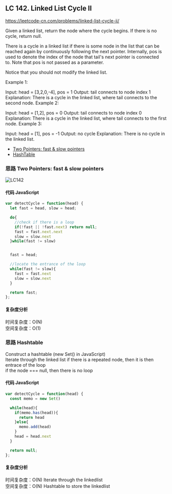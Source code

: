 ## LC 142. Linked List Cycle II

https://leetcode-cn.com/problems/linked-list-cycle-ii/

Given a linked list, return the node where the cycle begins. If there is no cycle, return null.

There is a cycle in a linked list if there is some node in the list that can be reached again by continuously following the next pointer. Internally, pos is used to denote the index of the node that tail's next pointer is connected to. Note that pos is not passed as a parameter.

Notice that you should not modify the linked list.

Example 1:

Input: head = [3,2,0,-4], pos = 1
Output: tail connects to node index 1
Explanation: There is a cycle in the linked list, where tail connects to the second node.
Example 2:

Input: head = [1,2], pos = 0
Output: tail connects to node index 0
Explanation: There is a cycle in the linked list, where tail connects to the first node.
Example 3:

Input: head = [1], pos = -1
Output: no cycle
Explanation: There is no cycle in the linked list.

- [Two Pointers: fast & slow pointers](#思路-Two-Pointers:-fast-&-slow-pointers)
- [HashTable](#思路-Hashtable)

### 思路 Two Pointers: fast & slow pointers

![LC142](https://github.com/lilyzhaoyilu/LeetCode-Notes/blob/master/assets/LC142Floyd'sCircleFinding.jpg)

#### 代码 JavaScript

```JavaScript
var detectCycle = function(head) {
  let fast = head, slow = head;

  do{
    //check if there is a loop
    if(!fast || !fast.next) return null;
    fast = fast.next.next
    slow = slow.next
  }while(fast != slow)


  fast = head;

  //locate the entrance of the loop
  while(fast != slow){
    fast = fast.next
    slow = slow.next
  }

  return fast;
};

```

#### 复杂度分析

时间复杂度：O(N) </br>
空间复杂度：O(1)

### 思路 Hashtable

Construct a hashtable (new Set() in JavaScript)  
Iterate through the linked list
if there is a repeated node, then it is then entrace of the loop  
if the node === null, then there is no loop

#### 代码 JavaScript

```JavaScript
var detectCycle = function(head) {
  const memo = new Set()

  while(head){
    if(memo.has(head)){
      return head
    }else{
      memo.add(head)
    }
    head = head.next
  }

  return null;
};

```

#### 复杂度分析

时间复杂度：O(N) Iterate through the linkedlist</br>
空间复杂度：O(N) Hashtable to store the linkedlist
